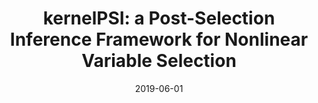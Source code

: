 ---
title: "kernelPSI: a Post-Selection Inference Framework for Nonlinear Variable Selection"
collection: publications
permalink: /publications/2019-06-01-kernelPSI-a-Post-Selection-Inference-Framework-for-Nonlinear-Variable-Selection
date: 2019-06-01
paperurl: 'http://proceedings.mlr.press/v97/slim19a.html'
code: 'https://github.com/EpiSlim/kernelPSI'
citation: 'L.&nbsp;Slim, C.&nbsp;Chatelain, C.-A. Azencott, &amp; J.-P. Vert.
<span class="bibtex-protected">kernelPSI</span>: a post-selection inference framework for nonlinear variable selection.
In K.&nbsp;Chaudhuri, &amp; R.&nbsp;Salakhutdinov (Eds), <em>Proceedings of the 36th International Conference on Machine Learning, (ICML 2019)</em>, volume&nbsp;97 of Proceedings of Machine Learning Research, 5857–5865. <span class="bibtex-protected">PMLR</span>, 2019.'
---